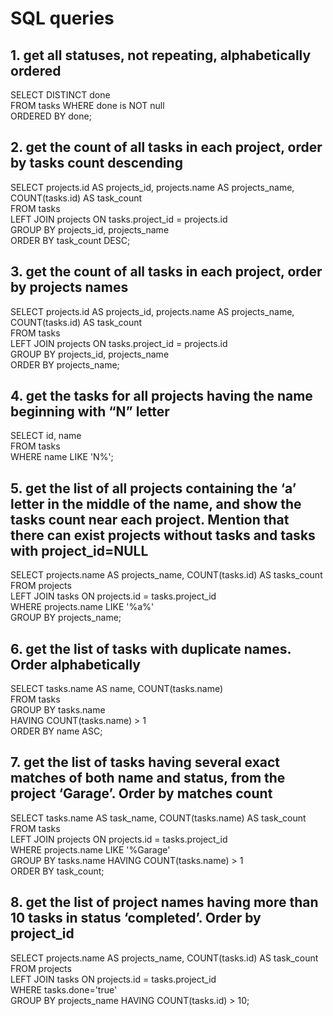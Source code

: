 # SQL queries #

## 1.  get all statuses, not repeating, alphabetically ordered

SELECT DISTINCT done          
FROM tasks WHERE done is NOT null          
ORDERED BY done;

## 2.  get the count of all tasks in each project, order by tasks count descending

SELECT projects.id AS projects_id, projects.name AS projects_name, COUNT(tasks.id) AS task_count     
FROM tasks     
LEFT JOIN projects ON tasks.project_id = projects.id          
GROUP BY projects_id, projects_name               
ORDER BY task_count DESC;

## 3.  get the count of all tasks in each project, order by projects names

SELECT projects.id AS projects_id, projects.name AS projects_name, COUNT(tasks.id) AS task_count           
FROM tasks   
LEFT JOIN projects ON tasks.project_id = projects.id                
GROUP BY projects_id, projects_name                                    
ORDER BY projects_name;

## 4.  get the tasks for all projects having the name beginning with “N” letter

SELECT id, name                
FROM tasks                     
WHERE name LIKE 'N%';

## 5.  get the list of all projects containing the ‘a’ letter in the middle of the name, and show the tasks count near each project. Mention that there can exist projects without tasks and tasks with project_id=NULL

SELECT projects.name AS projects_name, COUNT(tasks.id) AS tasks_count               
FROM projects      
LEFT JOIN tasks ON projects.id = tasks.project_id               
WHERE projects.name LIKE '%a%'                
GROUP BY projects_name;

## 6.  get the list of tasks with duplicate names. Order alphabetically

SELECT tasks.name AS name, COUNT(tasks.name)      
FROM tasks      
GROUP BY tasks.name       
HAVING COUNT(tasks.name) > 1         
ORDER BY name ASC;       

## 7.  get the list of tasks having several exact matches of both name and status, from the project ‘Garage’. Order by matches count

SELECT tasks.name AS task_name, COUNT(tasks.name) AS task_count              
FROM tasks       
LEFT JOIN projects ON projects.id = tasks.project_id                     
WHERE projects.name LIKE '%Garage'                         
GROUP BY tasks.name
HAVING COUNT(tasks.name) > 1                       
ORDER BY task_count;

## 8.  get the list of project names having more than 10 tasks in status ‘completed’. Order by project_id

SELECT projects.name AS projects_name, COUNT(tasks.id) AS task_count                   
FROM projects       
LEFT JOIN tasks ON projects.id = tasks.project_id                   
WHERE tasks.done='true'                   
GROUP BY projects_name HAVING COUNT(tasks.id) > 10;                   
